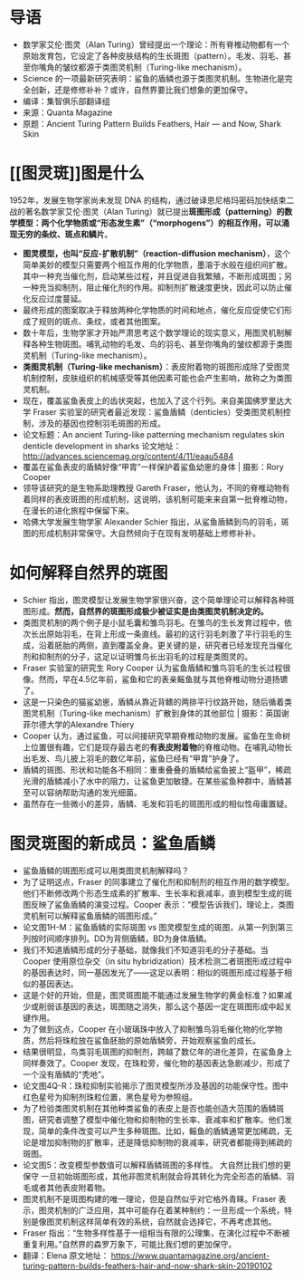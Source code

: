 # 导语
- 数学家艾伦·图灵（Alan Turing）曾经提出一个理论：所有脊椎动物都有一个原始发育包，它设定了各种皮肤结构的生长斑图（pattern）。毛发、羽毛、甚至你嘴角的皱纹都源于类图灵机制（Turing-like mechanism）。
- Science 的一项最新研究表明：鲨鱼的盾鳞也源于类图灵机制。生物进化是完全创新，还是修修补补？或许，自然界要比我们想象的更加保守。
- 编译：集智俱乐部翻译组
- 来源：Quanta Magazine
- 原题：Ancient Turing Pattern Builds Feathers, Hair — and Now, Shark Skin
# [[图灵斑]]图是什么
1952年，发展生物学家尚未发现 DNA 的结构，通过破译恩尼格玛密码加快结束二战的著名数学家艾伦·图灵（Alan Turing）就已提出**斑图形成（patterning）的数学模型：两个化学物质或“形态发生素”（“morphogens”）的相互作用，可以涌现无穷的条纹、斑点和鳞片**。
- **图灵模型，也叫“反应-扩散机制”（reaction-diffusion mechanism）**，这个简单美妙的模型只需要两个相互作用的化学物质，墨溶于水般在组织间扩散。其中一种充当催化剂，启动某些过程，并且促进自我繁殖，不断形成斑图；另一种充当抑制剂，阻止催化剂的作用。抑制剂扩散速度更快，因此可以防止催化反应过度蔓延。
- 最终形成的图案取决于释放两种化学物质的时间和地点，催化反应促使它们形成了规则的斑点、条纹，或者其他图案。
- 数十年后，生物学家才开始严肃思考这个数学理论的现实意义，用图灵机制解释各种生物斑图。哺乳动物的毛发、鸟的羽毛、甚至你嘴角的皱纹都源于类图灵机制（Turing-like mechanism）。
- **类图灵机制（Turing-like mechanism）**：表皮附着物的斑图形成除了受图灵机制控制，皮肤组织的机械感受等其他因素可能也会产生影响，故称之为类图灵机制。
- 现在，覆盖鲨鱼表皮上的齿状突起，也加入了这个行列。来自美国佛罗里达大学 Fraser 实验室的研究者最近发现：鲨鱼盾鳞（denticles）受类图灵机制控制，涉及的基因也控制羽毛斑图的形成。
- 论文标题：An ancient Turing-like patterning mechanism regulates skin denticle development in sharks
  论文地址：
  http://advances.sciencemag.org/content/4/11/eaau5484
- 覆盖在鲨鱼表皮的盾鳞好像“甲胄”一样保护着鲨鱼幼崽的身体 | 摄影：Rory Cooper
- 领导该研究的是生物系助理教授 Gareth Fraser，他认为，不同的脊椎动物有着同样的表皮斑图的形成机制，这说明，该机制可能来来自第一批脊椎动物，在漫长的进化旅程中保留下来。
- 哈佛大学发展生物学家 Alexander Schier 指出，从鲨鱼盾鳞到鸟的羽毛，斑图的形成机制非常保守。大自然倾向于在现有发明基础上修修补补。
# 如何解释自然界的斑图
- Schier 指出，图灵模型让发展生物学家很兴奋，这个简单理论可以解释各种斑图形成。**然而，自然界的斑图形成极少被证实是由类图灵机制决定的。**
- 类图灵机制的两个例子是小鼠毛囊和雏鸟羽毛。在雏鸟的生长发育过程中，依次长出原始羽毛，在背上形成一条直线。最初的这行羽毛刺激了平行羽毛的生成，沿着胚胎的两侧，直到覆盖全身。更关键的是，研究者已经发现充当催化剂和抑制剂的分子，这足以证明雏鸟长出羽毛的过程是类图灵的。
- Fraser 实验室的研究生 Rory Cooper 认为鲨鱼盾鳞和雏鸟羽毛的生长过程很像。然而，早在4.5亿年前，鲨鱼和它的表亲鳐鱼就与其他脊椎动物分道扬镳了。
- 这是一只染色的猫鲨幼崽，盾鳞从靠近背鳍的两排平行纹路开始，随后循着类图灵机制（Turing-like mechanism）扩散到身体的其他部位 | 摄影：英国谢菲尔德大学的Alexandre Thiery
- Cooper 认为，通过鲨鱼，可以间接研究早期脊椎动物的发展。鲨鱼在生命树上位置很有趣，它们是现存最古老的**有表皮附着物**的脊椎动物。在哺乳动物长出毛发、鸟儿披上羽毛的数亿年前，鲨鱼已经有“甲胄”护身了。
- 盾鳞的斑图、形状和功能各不相同：重重叠叠的盾鳞给鲨鱼披上“盔甲”，稀疏光滑的盾鳞减小了水中的阻力，让鲨鱼更加敏捷。在某些鲨鱼种群中，盾鳞甚至可以容纳帮助沟通的发光细菌。
- 虽然存在一些微小的差异，盾鳞、毛发和羽毛的斑图形成的相似性毋庸置疑。
# 图灵斑图的新成员：鲨鱼盾鳞
- 鲨鱼盾鳞的斑图形成可以用类图灵机制解释吗？
- 为了证明这点，Fraser 的同事建立了催化剂和抑制剂的相互作用的数学模型。他们不断修改两个形态生成素的扩散率、生长率和衰减率，直到模型生成的斑图反映了鲨鱼盾鳞的演变过程。Cooper 表示：“模型告诉我们，理论上，类图灵机制可以解释鲨鱼盾鳞的斑图形成。”
- 论文图1H-M：鲨鱼盾鳞的实际斑图 vs 图灵模型生成的斑图，从第一列到第三列按时间顺序排列。DD为背侧盾鳞，BD为身体盾鳞。
- 我们不知道盾鳞形成的分子基础，就像我们不知道羽毛的分子基础。当 Cooper 使用原位杂交（in situ hybridization）技术检测二者斑图形成过程中的基因表达时，同一基因发光了——这足以表明：相似的斑图形成过程基于相似的基因表达。
- 这是个好的开始，但是，图灵斑图能不能通过发展生物学的黄金标准？如果减少或削弱该基因的表达，斑图随之消失，那么这个基因一定在斑图形成中起关键作用。
- 为了做到这点，Cooper 在小玻璃珠中放入了抑制雏鸟羽毛催化物的化学物质，然后将珠粒放在鲨鱼胚胎的原始盾鳞旁，开始观察鲨鱼的成长。
- 结果很明显，鸟类羽毛斑图的抑制剂，跨越了数亿年的进化差异，在鲨鱼身上同样奏效了。Cooper 发现，在珠粒旁，催化物的基因表达急剧减少，形成了一个没有盾鳞的“秃地”。
- 论文图4Q-R：珠粒抑制实验揭示了图灵模型所涉及基因的功能保守性。图中红色星号为抑制剂珠粒位置，黑色星号为参照组。
- 为了检验类图灵机制在其他种类鲨鱼的表皮上是否也能创造大范围的盾鳞斑图，研究者调整了模型中催化物和抑制物的生长率、衰减率和扩散率。他们发现，简单的条件改变可以产生多种斑图。比如，鳐鱼的盾鳞通常更加稀疏，无论是增加抑制物的扩散率，还是降低抑制物的衰减率，研究者都能得到稀疏的斑图。
- 论文图5：改变模型参数值可以解释盾鳞斑图的多样性。
  大自然比我们想的更保守
  一旦初始斑图形成，其他非图灵机制就会将其转化为完全形态的盾鳞、羽毛或者其他表皮附着物。
- 图灵机制不是斑图构建的唯一理论，但是自然似乎对它格外青睐。Fraser 表示，图灵机制的广泛应用，其中可能存在着某种制约：一旦形成一个系统，特别是像图灵机制这样简单有效的系统，自然就会选择它，不再考虑其他。
- Fraser 指出：“生物多样性基于一组相当有限的公理集，在演化过程中不断被重复利用。”自然界的森罗万象下，可能比我们想的更加保守。
- 翻译：Elena
  原文地址：
  https://www.quantamagazine.org/ancient-turing-pattern-builds-feathers-hair-and-now-shark-skin-20190102